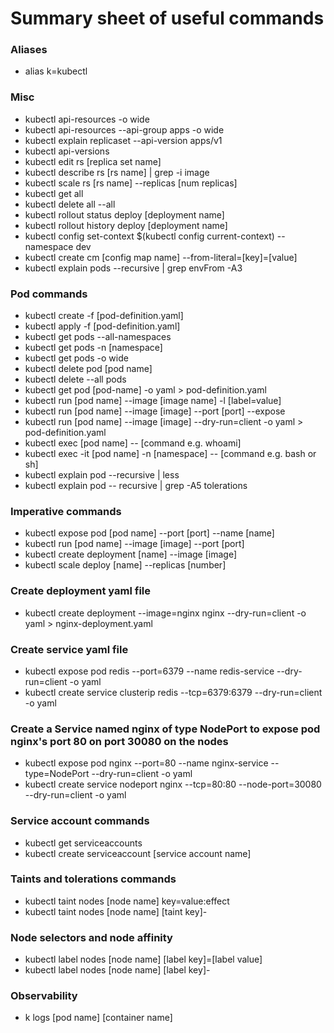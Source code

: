 # Summary sheet of useful commands

### Aliases

* alias k=kubectl

### Misc

* kubectl api-resources -o wide
* kubectl api-resources --api-group apps -o wide
* kubectl explain replicaset --api-version apps/v1
* kubectl api-versions
* kubectl edit rs [replica set name]
* kubectl describe rs [rs name] | grep -i image
* kubectl scale rs [rs name] --replicas [num replicas]
* kubectl get all
* kubectl delete all --all
* kubectl rollout status deploy [deployment name]
* kubectl rollout history deploy [deployment name]
* kubectl config set-context $(kubectl config current-context) --namespace dev
* kubectl create cm [config map name] --from-literal=[key]=[value]
* kubectl explain pods --recursive | grep envFrom -A3

### Pod commands

* kubectl create -f [pod-definition.yaml]
* kubectl apply -f [pod-definition.yaml]
* kubectl get pods --all-namespaces
* kubectl get pods -n [namespace]
* kubectl get pods -o wide
* kubectl delete pod [pod name]
* kubectl delete --all pods
* kubectl get pod [pod-name] -o yaml > pod-definition.yaml
* kubectl run [pod name] --image [image name] -l [label=value]
* kubectl run [pod name] --image [image] --port [port] --expose
* kubectl run [pod name] --image [image] --dry-run=client -o yaml > pod-definition.yaml
* kubectl exec [pod name] -- [command e.g. whoami]
* kubectl exec -it [pod name] -n [namespace] -- [command e.g. bash or sh]
* kubectl explain pod --recursive | less
* kubectl explain pod -- recursive | grep -A5 tolerations

### Imperative commands

* kubectl expose pod [pod name] --port [port] --name [name]
* kubectl run [pod name] --image [image] --port [port]
* kubectl create deployment [name] --image [image]
* kubectl scale deploy [name] --replicas [number]

### Create deployment yaml file

* kubectl create deployment --image=nginx nginx --dry-run=client -o yaml > nginx-deployment.yaml

### Create service yaml file

* kubectl expose pod redis --port=6379 --name redis-service --dry-run=client -o yaml
* kubectl create service clusterip redis --tcp=6379:6379 --dry-run=client -o yaml

### Create a Service named nginx of type NodePort to expose pod nginx's port 80 on port 30080 on the nodes

* kubectl expose pod nginx --port=80 --name nginx-service --type=NodePort --dry-run=client -o yaml
* kubectl create service nodeport nginx --tcp=80:80 --node-port=30080 --dry-run=client -o yaml

### Service account commands

* kubectl get serviceaccounts
* kubectl create serviceaccount [service account name]

### Taints and tolerations commands

* kubectl taint nodes [node name] key=value:effect
* kubectl taint nodes [node name] [taint key]-

### Node selectors and node affinity

* kubectl label nodes [node name] [label key]=[label value]
* kubectl label nodes [node name] [label key]-

### Observability
* k logs [pod name] [container name]
